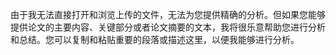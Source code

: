 由于我无法直接打开和浏览上传的文件，无法为您提供精确的分析。但如果您能够提供论文的主要内容、关键部分或者论文摘要的文本，我将很乐意帮助您进行分析和总结。您可以复制和粘贴重要的段落或描述这里，以便我能够进行分析。